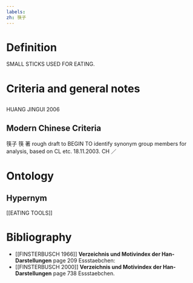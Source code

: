 ```yaml
---
labels: 
zh: 筷子
---
```


# Definition
SMALL STICKS USED FOR EATING.
# Criteria and general notes
## 
HUANG JINGUI 2006
## Modern Chinese Criteria
筷子
筷
著
rough draft to BEGIN TO identify synonym group members for analysis, based on CL etc. 18.11.2003. CH ／
# Ontology

## Hypernym
[[EATING TOOLS]]
# Bibliography
- [[FINSTERBUSCH 1966]]
**Verzeichnis und Motivindex der Han-Darstellungen** page 209
Essstaebchen:
- [[FINSTERBUSCH 2000]]
**Verzeichnis und Motivindex der Han-Darstellungen** page 738
Essstaebchen.